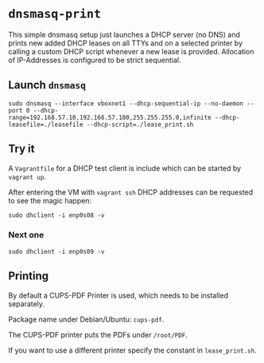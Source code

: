 # `dnsmasq-print`
This simple dnsmasq setup just launches a DHCP server (no DNS) and prints new added DHCP leases on all TTYs and on a selected printer by calling a custom DHCP script whenever a new lease is provided.
Allocation of IP-Addresses is configured to be strict sequential.

## Launch `dnsmasq`

```
sudo dnsmasq --interface vboxnet1 --dhcp-sequential-ip --no-daemon --port 0 --dhcp-range=192.168.57.10,192.168.57.100,255.255.255.0,infinite --dhcp-leasefile=./leasefile --dhcp-script=./lease_print.sh
```

## Try it
A `Vagrantfile` for a DHCP test client is include which can be started by `vagrant up`.

After entering the VM with `vagrant ssh` DHCP addresses can be requested to see the magic happen:

```
sudo dhclient -i enp0s08 -v
```

### Next one

```
sudo dhclient -i enp0s09 -v
```

## Printing

By default a CUPS-PDF Printer is used, which needs to be installed separately.

Package name under Debian/Ubuntu: `cups-pdf`.

The CUPS-PDF printer puts the PDFs under `/root/PDF`.

If you want to use a different printer specify the constant in `lease_print.sh`.
